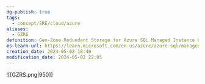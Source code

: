 ```yaml
---
dg-publish: true
tags:
  - concept/SRE/cloud/azure
aliases:
  - GZRS
definition: Geo-Zone Redundant Storage for Azure SQL Managed Instance backups provides 3 synchronous copies in different availability zones within the same primary region, plus an additional asynchronous copy within a single availability zone in the paired secondary region
ms-learn-url: https://learn.microsoft.com/en-us/azure/azure-sql/managed-instance/automated-backups-overview?view=azuresql
creation_date: 2024-05-02 18:40
modification_date: 2024-05-02 22:05
---
```

![[GZRS.png|950]]

